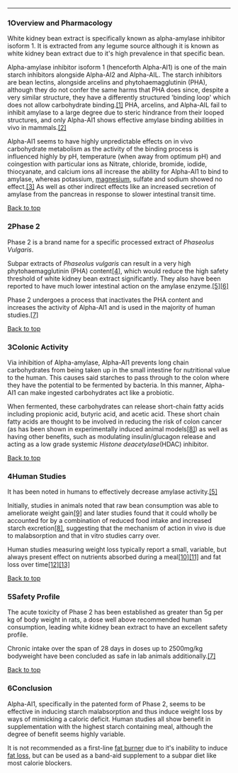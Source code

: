 





---


### 1Overview and Pharmacology

White kidney bean extract is specifically known as alpha-amylase inhibitor isoform 1. It is extracted from any legume source although it is known as white kidney bean extract due to it's high prevalence in that specific bean.


Alpha-amylase inhibitor isoform 1 (henceforth Alpha-AI1) is one of the main starch inhibitors alongside Alpha-AI2 and Alpha-AIL. The starch inhibitors are bean lectins, alongside arcelins and phytohaemagglutinin (PHA), although they do not confer the same harms that PHA does since, despite a very similar structure, they have a differently structured 'binding loop' which does not allow carbohydrate binding.[[1]](#ref1) PHA, arcelins, and Alpha-AIL fail to inhibit amylase to a large degree due to steric hindrance from their looped structures, and only Alpha-AI1 shows effective amylase binding abilities in vivo in mammals.[[2]](#ref2)


Alpha-AI1 seems to have highly unpredictable effects on in vivo carbohydrate metabolism as the activity of the binding process is influenced highly by pH, temperature (when away from optimum pH) and coingestion with particular ions as Nitrate, chloride, bromide, iodide, thiocyanate, and calcium ions all increase the ability for Alpha-AI1 to bind to amylase, whereas potassium, [magnesium](/supplements/magnesium/), sulfate and sodium showed no effect.[[3]](#ref3) As well as other indirect effects like an increased secretion of amylase from the pancreas in response to slower intestinal transit time.


[Back to top](#c-overview-and-pharmacology)
### 2Phase 2

Phase 2 is a brand name for a specific processed extract of *Phaseolus Vulgaris*. 


Subpar extracts of *Phaseolus vulgaris* can result in a very high phytohaemagglutinin (PHA) content[[4]](#ref4), which would reduce the high safety threshold of white kidney bean extract significantly. They also have been reported to have much lower intestinal action on the amylase enzyme.[[5]](#ref5)[[6]](#ref6)


Phase 2 undergoes a process that inactivates the PHA content and increases the activity of Alpha-AI1 and is used in the majority of human studies.[[7]](#ref7)


[Back to top](#c-phase-2)
### 3Colonic Activity

Via inhibition of Alpha-amylase, Alpha-AI1 prevents long chain carbohydrates from being taken up in the small intestine for nutritional value to the human. This causes said starches to pass through to the colon where they have the potential to be fermented by bacteria. In this manner, Alpha-AI1 can make ingested carbohydrates act like a probiotic.


When fermented, these carbohydrates can release short-chain fatty acids including propionic acid, butyric acid, and acetic acid. These short chain fatty acids are thought to be involved in reducing the risk of colon cancer (as has been shown in experimentally induced animal models[[8]](#ref8)) as well as having other benefits, such as modulating insulin/glucagon release and acting as a low grade systemic *Histone deacetylase*(HDAC) inhibitor.


[Back to top](#c-colonic-activity)
### 4Human Studies

It has been noted in humans to effectively decrease amylase activity.[[5]](#ref5)


Initially, studies in animals noted that raw bean consumption was able to ameliorate weight gain[[9]](#ref9) and later studies found that it could wholly be accounted for by a combination of reduced food intake and increased starch excretion[[8]](#ref8), suggesting that the mechanism of action in vivo is due to malabsorption and that in vitro studies carry over.


Human studies measuring weight loss typically report a small, variable, but always present effect on nutrients absorbed during a meal[[10]](#ref10)[[11]](#ref11) and fat loss over time[[12]](#ref12)[[13]](#ref13)


[Back to top](#c-human-studies)
### 5Safety Profile

The acute toxicity of Phase 2 has been established as greater than 5g per kg of body weight in rats, a dose well above recommended human consumption, leading white kidney bean extract to have an excellent safety profile.


Chronic intake over the span of 28 days in doses up to 2500mg/kg bodyweight have been concluded as safe in lab animals additionally.[[7]](#ref7)


[Back to top](#c-safety-profile)
### 6Conclusion

Alpha-AI1, specifically in the patented form of Phase 2, seems to be effective in inducing starch malabsorption and thus induce weight loss by ways of mimicking a caloric deficit. Human studies all show benefit in supplementation with the highest starch containing meal, although the degree of benefit seems highly variable. 


It is not recommended as a first-line [fat burner](/supplements/fat-loss/) due to it's inability to induce [fat loss](/supplements/fat-loss/), but can be used as a band-aid supplement to a subpar diet like most calorie blockers.

 


